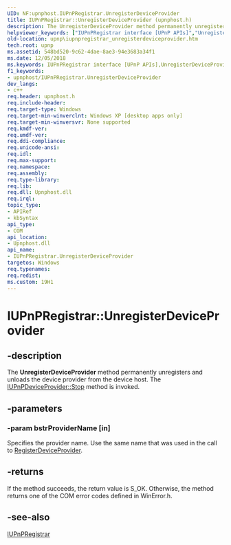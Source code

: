 ```yaml
---
UID: NF:upnphost.IUPnPRegistrar.UnregisterDeviceProvider
title: IUPnPRegistrar::UnregisterDeviceProvider (upnphost.h)
description: The UnregisterDeviceProvider method permanently unregisters and unloads the device provider from the device host. The IUPnPDeviceProvider::Stop method is invoked.
helpviewer_keywords: ["IUPnPRegistrar interface [UPnP APIs]","UnregisterDeviceProvider method","IUPnPRegistrar.UnregisterDeviceProvider","IUPnPRegistrar::UnregisterDeviceProvider","UnregisterDeviceProvider","UnregisterDeviceProvider method [UPnP APIs]","UnregisterDeviceProvider method [UPnP APIs]","IUPnPRegistrar interface","_upnp_iupnpregistrar_unregisterdeviceprovider","upnp.iupnpregistrar_unregisterdeviceprovider","upnphost/IUPnPRegistrar::UnregisterDeviceProvider"]
old-location: upnp\iupnpregistrar_unregisterdeviceprovider.htm
tech.root: upnp
ms.assetid: 548bd520-9c62-4dae-8ae3-94e3683a34f1
ms.date: 12/05/2018
ms.keywords: IUPnPRegistrar interface [UPnP APIs],UnregisterDeviceProvider method, IUPnPRegistrar.UnregisterDeviceProvider, IUPnPRegistrar::UnregisterDeviceProvider, UnregisterDeviceProvider, UnregisterDeviceProvider method [UPnP APIs], UnregisterDeviceProvider method [UPnP APIs],IUPnPRegistrar interface, _upnp_iupnpregistrar_unregisterdeviceprovider, upnp.iupnpregistrar_unregisterdeviceprovider, upnphost/IUPnPRegistrar::UnregisterDeviceProvider
f1_keywords:
- upnphost/IUPnPRegistrar.UnregisterDeviceProvider
dev_langs:
- c++
req.header: upnphost.h
req.include-header: 
req.target-type: Windows
req.target-min-winverclnt: Windows XP [desktop apps only]
req.target-min-winversvr: None supported
req.kmdf-ver: 
req.umdf-ver: 
req.ddi-compliance: 
req.unicode-ansi: 
req.idl: 
req.max-support: 
req.namespace: 
req.assembly: 
req.type-library: 
req.lib: 
req.dll: Upnphost.dll
req.irql: 
topic_type:
- APIRef
- kbSyntax
api_type:
- COM
api_location:
- Upnphost.dll
api_name:
- IUPnPRegistrar.UnregisterDeviceProvider
targetos: Windows
req.typenames: 
req.redist: 
ms.custom: 19H1
---
```


# IUPnPRegistrar::UnregisterDeviceProvider


## -description


The 
<b>UnregisterDeviceProvider</b> method permanently unregisters and unloads the device provider from the device host. The 
<a href="https://docs.microsoft.com/windows/desktop/api/upnphost/nf-upnphost-iupnpdeviceprovider-stop">IUPnPDeviceProvider::Stop</a> method is invoked.


## -parameters




### -param bstrProviderName [in]

Specifies the provider name. Use the same name that was used in the call to 
<a href="https://docs.microsoft.com/windows/desktop/api/upnphost/nf-upnphost-iupnpregistrar-registerdeviceprovider">RegisterDeviceProvider</a>.


## -returns



If the method succeeds, the return value is S_OK. Otherwise, the method returns one of the COM error codes defined in WinError.h.




## -see-also




<a href="https://docs.microsoft.com/windows/desktop/api/upnphost/nn-upnphost-iupnpregistrar">IUPnPRegistrar</a>
 

 

